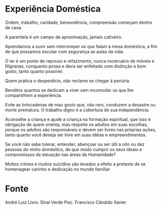 # Experiência Doméstica

Ordem, trabalho, caridade, benevolência, compreensão começam dentro de casa.

A parentela é um campo de aproximação, jamais cativeiro.

Aprendamos a ouvir sem interromper os que falam à mesa doméstica, a fim de que possamos escutar com segurança as aulas da vida.

O lar é um ponto de repouso e refazimento, nunca mostruário de móveis e filigranas, conquanto possa e deva ser enfeitado com distinção e bom gosto, tanto quanto possível.

Quem pratica o desperdício, não reclame se chegar à penúria.

Benditos quantos se dedicam a viver sem incomodar os que lhe compartilhem a experiência.

Evite as brincadeiras de mau gosto que, não raro, conduzem a desastre ou morte prematura. O trabalho digno é a cobertura de sua independência.

Aconselhe a criança e ajude a criança na formação espiritual, que isso é obrigação de quem orienta, mas respeite os adultos em suas escolhas, porque os adultos são responsáveis e devem ser livres nas próprias ações, tanto quanto você deseja ser livre em suas idéias e empreendimentos.

Se você não sabe tolerar, entender, abençoar ou ser útil a oito ou dez pessoas do ninho doméstico, de que modo cumprir os seus ideais e compromissos de elevação nas áreas da Humanidade?

Muitos crimes e muitos suicídios são levados a efeito a pretexto de se homenagear carinho e dedicação no mundo familiar.

# Fonte
André Luiz
Livro: Sinal Verde
Psic. Francisco Cândido Xavier
